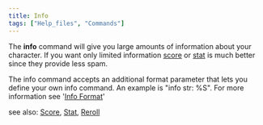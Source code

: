 ```yaml
---
title: Info
tags: ["Help_files", "Commands"]
---
```

The **info** command will give you large amounts of information about
your character. If you want only limited information
[score](score "wikilink") or [stat](stat "wikilink") is much better
since they provide less spam.

The info command accepts an additional format parameter that lets you
define your own info command. An example is "info str: %S". For more
information see '[Info Format](Info_Format "wikilink")'

see also: [Score](Score "wikilink"), [Stat](Stat "wikilink"),
[Reroll](Reroll "wikilink")
